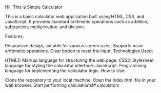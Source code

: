 Hii,
This is Simple Calculator

This is a basic calculator web application built using HTML, CSS, and JavaScript. It provides standard arithmetic operations such as addition, subtraction, multiplication, and division.

Features:

Responsive design, suitable for various screen sizes.
Supports basic arithmetic operations.
Clear button to reset the input.
Technologies Used:

HTML5: Markup language for structuring the web page.
CSS3: Stylesheet language for styling the calculator interface.
JavaScript: Programming language for implementing the calculator logic.
How to Use:

Clone the repository to your local machine.
Open the index.html file in your web browser.
Start performing calculations!# calculators
